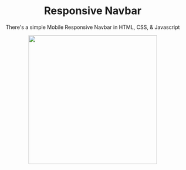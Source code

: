 <h1 align="center">Responsive Navbar</h1>
<p align="center">There's a simple Mobile Responsive Navbar in HTML, CSS, & Javascript</p>
<p align="center">
  <img width="350" heigth="400" src="./src/assets/to_readme/navbarGif.gif">
</p>